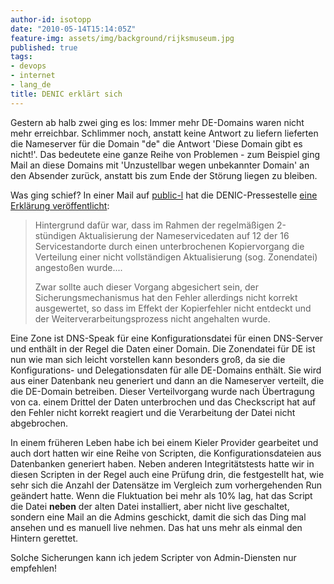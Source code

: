 ```yaml
---
author-id: isotopp
date: "2010-05-14T15:14:05Z"
feature-img: assets/img/background/rijksmuseum.jpg
published: true
tags:
- devops
- internet
- lang_de
title: DENIC erklärt sich
---
```

Gestern ab halb zwei ging es los: Immer mehr DE-Domains waren nicht mehr
erreichbar. Schlimmer noch, anstatt keine Antwort zu liefern lieferten die
Nameserver für die Domain "de" die Antwort 'Diese Domain gibt es nicht!'.
Das bedeutete eine ganze Reihe von Problemen - zum Beispiel ging Mail an
diese Domains mit 'Unzustellbar wegen unbekannter Domain' an den Absender
zurück, anstatt bis zum Ende der Störung liegen zu bleiben.

Was ging schief? In einer Mail auf 
[public-l](http://www.denic.de/denic-im-dialog/mailinglisten/public-l.html) hat die DENIC-Pressestelle 
[eine Erklärung veröffentlicht](http://www.denic.de/denic-im-dialog/mailinglisten/public-l.html?url=msg04454.xml):

> Hintergrund dafür war, dass im Rahmen der regelmäßigen 2-stündigen
> Aktualisierung der Nameservicedaten auf 12 der 16 Servicestandorte durch
> einen unterbrochenen Kopiervorgang die Verteilung einer nicht
> vollständigen Aktualisierung (sog. Zonendatei) angestoßen wurde....
>
> Zwar sollte auch dieser Vorgang abgesichert sein, der
> Sicherungsmechanismus hat den Fehler allerdings nicht korrekt ausgewertet,
> so dass im Effekt der Kopierfehler nicht entdeckt und der
> Weiterverarbeitungsprozess nicht angehalten wurde.

Eine Zone ist DNS-Speak für eine Konfigurationsdatei für einen DNS-Server
und enthält in der Regel die Daten einer Domain. Die Zonendatei für DE ist
nun wie man sich leicht vorstellen kann besonders groß, da sie die
Konfigurations- und Delegationsdaten für alle DE-Domains enthält. Sie wird
aus einer Datenbank neu generiert und dann an die Nameserver verteilt, die
die DE-Domain betreiben. Dieser Verteilvorgang wurde nach Übertragung von
ca. einem Drittel der Daten unterbrochen und das Checkscript hat auf den
Fehler nicht korrekt reagiert und die Verarbeitung der Datei nicht
abgebrochen.

In einem früheren Leben habe ich bei einem Kieler Provider gearbeitet und
auch dort hatten wir eine Reihe von Scripten, die Konfigurationsdateien aus
Datenbanken generiert haben. Neben anderen Integritätstests hatte wir in
diesen Scripten in der Regel auch eine Prüfung drin, die festgestellt hat,
wie sehr sich die Anzahl der Datensätze im Vergleich zum vorhergehenden Run
geändert hatte. Wenn die Fluktuation bei mehr als 10% lag, hat das Script
die Datei **neben** der alten Datei installiert, aber nicht live geschaltet,
sondern eine Mail an die Admins geschickt, damit die sich das Ding mal
ansehen und es manuell live nehmen. Das hat uns mehr als einmal den Hintern
gerettet.

Solche Sicherungen kann ich jedem Scripter von Admin-Diensten nur empfehlen!
